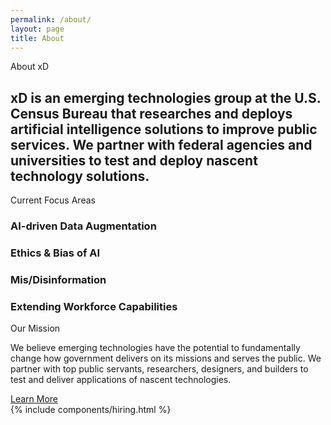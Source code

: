```yaml
---
permalink: /about/
layout: page
title: About
---
```

<section class="about-mission">
  <div class="grid-container">
    <div class="section-breadcrumb">About xD</div>
    <h2>
      xD is an emerging technologies group at the U.S. Census Bureau that researches
      and deploys artificial intelligence solutions to improve public services.
      We partner with federal agencies and universities to test and deploy
      nascent technology solutions.
    </h2>
  </div>
</section>
<section class="about-priorities">
  <div class="grid-container">
    <div class="section-breadcrumb">Current Focus Areas</div>
    <div class="grid-row">
      <div class="grid-col-6">
        <div class="about-priority">
          <h3>AI-driven Data Augmentation</h3>
        </div>
        <div class="about-priority">
          <h3>Ethics & Bias of AI</h3>
        </div>
      </div>
      <div class="grid-col-6">
        <div class="about-priority">
          <h3>Mis/Disinformation</h3>
        </div>
        <div class="about-priority">
          <h3>Extending Workforce Capabilities</h3>
        </div>
      </div>
    </div>
  </div>
</section>
<section class="about-ai">
  <div class="grid-container">
    <div class="section-breadcrumb">Our Mission</div>
    <p>
      We believe emerging technologies have the potential to fundamentally change how
      government delivers on its missions and serves the public. We partner with
      top public servants, researchers, designers, and builders to test and
      deliver applications of nascent technologies.
    </p>
    <a class="square-link" href="https://www.whitehouse.gov/ai/" target="_blank">Learn More</a>
  </div>
</section>
{% include components/hiring.html %}
